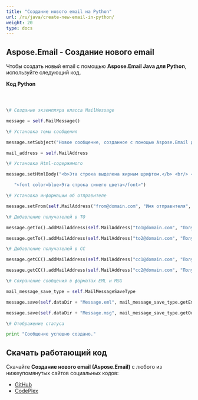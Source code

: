 ```yaml
---
title: "Создание нового email на Python"
url: /ru/java/create-new-email-in-python/
weight: 20
type: docs
---
```


## **Aspose.Email - Создание нового email**
Чтобы создать новый email с помощью **Aspose.Email Java для Python**, используйте следующий код.

**Код Python**

``` python



\# Создание экземпляра класса MailMessage

message = self.MailMessage()

\# Установка темы сообщения

message.setSubject("Новое сообщение, созданное с помощью Aspose.Email для Java")

mail_address = self.MailAddress

\# Установка Html-содержимого

message.setHtmlBody("<b>Эта строка выделена жирным шрифтом.</b> <br/> <br/>" +

   "<font color=blue>Эта строка синего цвета</font>")

\# Установка информации об отправителе

message.setFrom(self.MailAddress("from@domain.com", "Имя отправителя", False))

\# Добавление получателей в TO

message.getTo().addMailAddress(self.MailAddress("to1@domain.com", "Получатель 1", False))

message.getTo().addMailAddress(self.MailAddress("to2@domain.com", "Получатель 2", False))

\# Добавление получателей в CC

message.getCC().addMailAddress(self.MailAddress("cc1@domain.com", "Получатель 3", False))

message.getCC().addMailAddress(self.MailAddress("cc2@domain.com", "Получатель 4", False))

\# Сохранение сообщения в форматах EML и MSG

mail_message_save_type = self.MailMessageSaveType

message.save(self.dataDir + "Message.eml", mail_message_save_type.getEmlFormat())

message.save(self.dataDir + "Message.msg", mail_message_save_type.getOutlookMessageFormat())

\# Отображение статуса

print "Сообщение успешно создано."

```
## **Скачать работающий код**
Скачайте **Создание нового email (Aspose.Email)** с любого из нижеупомянутых сайтов социальных кодов:

- [GitHub](https://github.com/aspose-email/Aspose.Email-for-Java/releases/tag/Aspose.Email_Java_for_Python-v1.0)
- [CodePlex](http://asposeemailjavapython.codeplex.com/releases/)